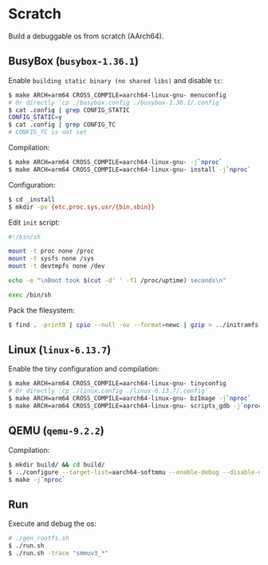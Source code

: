 # Scratch

Build a debuggable os from scratch (AArch64).

## BusyBox (`busybox-1.36.1`)

Enable `building static binary (no shared libs)` and disable `tc`:

```bash
$ make ARCH=arm64 CROSS_COMPILE=aarch64-linux-gnu- menuconfig
# Or directly `cp ./busybox.config ./busybox-1.36.1/.config`
$ cat .config | grep CONFIG_STATIC
CONFIG_STATIC=y
$ cat .config | grep CONFIG_TC
# CONFIG_TC is not set
```

Compilation:

```bash
$ make ARCH=arm64 CROSS_COMPILE=aarch64-linux-gnu- -j`nproc`
$ make ARCH=arm64 CROSS_COMPILE=aarch64-linux-gnu- install -j`nproc`
```

Configuration:

```bash
$ cd _install
$ mkdir -pv {etc,proc,sys,usr/{bin,sbin}}
```

Edit `init` script:

```bash
#!/bin/sh

mount -t proc none /proc
mount -t sysfs none /sys
mount -t devtmpfs none /dev

echo -e "\nBoot took $(cut -d' ' -f1 /proc/uptime) seconds\n"

exec /bin/sh
```

Pack the filesystem:

```bash
$ find . -print0 | cpio --null -ov --format=newc | gzip > ../initramfs.cpio.gz
```

## Linux (`linux-6.13.7`)

Enable the tiny configuration and compilation:

```bash
$ make ARCH=arm64 CROSS_COMPILE=aarch64-linux-gnu- tinyconfig
# Or directly `cp ./linux.config ./linux-6.13.7/.config`
$ make ARCH=arm64 CROSS_COMPILE=aarch64-linux-gnu- bzImage -j`nproc`
$ make ARCH=arm64 CROSS_COMPILE=aarch64-linux-gnu- scripts_gdb -j`nproc`
```

## QEMU (`qemu-9.2.2`)

Compilation:

```bash
$ mkdir build/ && cd build/
$ ../configure --target-list=aarch64-softmmu --enable-debug --disable-docs
$ make -j`nproc`
```

## Run

Execute and debug the os:

```bash
# ./gen_rootfs.sh
$ ./run.sh
$ ./run.sh -trace "smmuv3_*"
```
